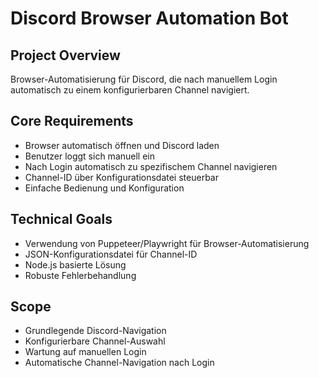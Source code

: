 # Discord Browser Automation Bot

## Project Overview
Browser-Automatisierung für Discord, die nach manuellem Login automatisch zu einem konfigurierbaren Channel navigiert.

## Core Requirements
- Browser automatisch öffnen und Discord laden
- Benutzer loggt sich manuell ein
- Nach Login automatisch zu spezifischem Channel navigieren
- Channel-ID über Konfigurationsdatei steuerbar
- Einfache Bedienung und Konfiguration

## Technical Goals
- Verwendung von Puppeteer/Playwright für Browser-Automatisierung
- JSON-Konfigurationsdatei für Channel-ID
- Node.js basierte Lösung
- Robuste Fehlerbehandlung

## Scope
- Grundlegende Discord-Navigation
- Konfigurierbare Channel-Auswahl
- Wartung auf manuellen Login
- Automatische Channel-Navigation nach Login
